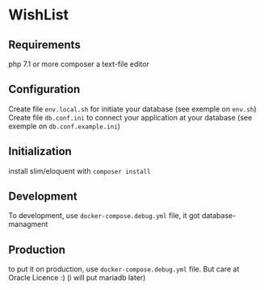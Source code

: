 # WishList

## Requirements ##

php 7.1 or more
composer
a text-file editor

## Configuration ##

Create file ```env.local.sh``` for initiate your database (see exemple on ```env.sh```)
Create file ```db.conf.ini``` to connect your application at your database (see exemple on ```db.conf.example.ini```)

## Initialization ##

install slim/eloquent with ```composer install```

## Development ##

To development, use ```docker-compose.debug.yml``` file, it got database-managment

## Production ##

to put it on production, use  ```docker-compose.debug.yml``` file. But care at Oracle Licence :) (i will put mariadb later)